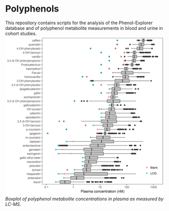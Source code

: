 # Polyphenols
This repository contains scripts for the analysis of the Phenol-Explorer database and of polyphenol metabolite measurements in blood and urine in cohort studies.
![](Boxplot_plasma.png)
_Boxplot of polyphenol metabolite concentrations in plasma as measured by LC-MS._
